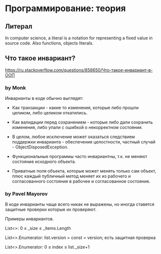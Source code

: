 # Программирование: теория

## Литерал

In computer science, a literal is a notation for representing a fixed value in source code. Also functions, objects literals.

## Что такое инвариант?

https://ru.stackoverflow.com/questions/858650/Что-такое-инвариант-в-ООП

### by Monk

Инварианты в коде обычно выглядят:

* Как транзакции - какие то изменения, которые либо прошли целиком, либо целиком откатились.

* Как валидации перед сохранением - которые либо дали сохранить изменения, либо упали с ошибкой о некорректном состоянии.

* В целом, любое исключение может оказаться следствием поддержки инварианта - обеспечение целостности, частный случай - ObjectDisposedException.

* Функциональные программы часто инвариантны, т.к. не меняют состояние исходного объекта.

* Приватные поля объекта, которые может менять только сам объект, плюс каждый публичный метод меняет их из рабочего и согласованного состояния в рабочее и согласованное состояние.

### by Pavel Mayorov

В коде инварианты чаще всего никак не выражены, но иногда ставятся защитные проверки которые их проверяют.

Примеры инвариантов.

List<>: 0 ≤ _size ≤ _items.Length

List<>.Enumerator: list.version = const = version; есть защитная проверка

List<>.Enumerator: 0 ≤ index ≤ list._size+1
